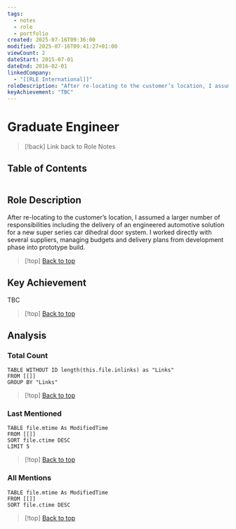 ```yaml
---
tags:
  - notes
  - role
  - portfolio
created: 2025-07-16T09:36:00
modified: 2025-07-16T09:41:27+01:00
viewCount: 2
dateStart: 2015-07-01
dateEnd: 2016-02-01
linkedCompany:
  - "[[RLE International]]"
roleDescription: "After re-locating to the customer’s location, I assumed a larger number of responsibilities including the delivery of an engineered automotive solution for a new super series car dihedral door system. I worked directly with several suppliers, managing budgets and delivery plans from development phase into prototype build."
keyAchievement: "TBC"
---
```

# Graduate Engineer

> [!back] Link back to <span class="mint-link">Role Notes</span>

## Table of Contents
```table-of-contents
```

## Role Description

After re-locating to the customer’s location, I assumed a larger number of responsibilities including the delivery of an engineered automotive solution for a new super series car dihedral door system. I worked directly with several suppliers, managing budgets and delivery plans from development phase into prototype build.

>[!top] [Back to top](#Table%20of%20Contents)

## Key Achievement

TBC

>[!top] [Back to top](#Table%20of%20Contents)

## Analysis

### Total Count

```dataview
TABLE WITHOUT ID length(this.file.inlinks) as "Links"
FROM [[]]
GROUP BY "Links"
```

>[!top] [Back to top](#Table%20of%20Contents)

### Last Mentioned

```dataview
TABLE file.mtime As ModifiedTime
FROM [[]]
SORT file.ctime DESC
LIMIT 5
```

>[!top] [Back to top](#Table%20of%20Contents)

### All Mentions

```dataview
TABLE file.mtime As ModifiedTime
FROM [[]]
SORT file.ctime DESC
```

>[!top] [Back to top](#Table%20of%20Contents)